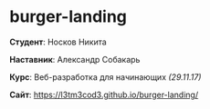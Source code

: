 # burger-landing

**Студент**: Носков Никита

**Наставник**: Александр Собакарь

**Курс**: Веб-разработка для начинающих *(29.11.17)*

**Сайт**: https://l3tm3cod3.github.io/burger-landing/
